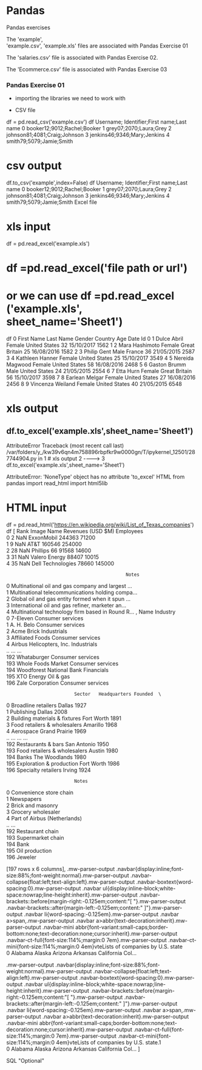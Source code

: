 # Pandas

Pandas exercises

The 'example',  
'example.csv', 
'example.xls' 
files are associated with Pandas Exercise 01


The 'salaries.csv' file is associated with Pandas Exercise 02.


The 'Ecommerce.csv' file is associated with Pandas Exercise 03


### Pandas Exercise 01
- importing the libraries we need to work with

- CSV file



df = pd.read_csv('example.csv')
df
Username; Identifier;First name;Last name
0	booker12;9012;Rachel;Booker
1	grey07;2070;Laura;Grey
2	johnson81;4081;Craig;Johnson
3	jenkins46;9346;Mary;Jenkins
4	smith79;5079;Jamie;Smith
# csv output

df.to_csv('example',index=False)
df
Username; Identifier;First name;Last name
0	booker12;9012;Rachel;Booker
1	grey07;2070;Laura;Grey
2	johnson81;4081;Craig;Johnson
3	jenkins46;9346;Mary;Jenkins
4	smith79;5079;Jamie;Smith
Excel file
# xls input  

df = pd.read_excel('example.xls')

# df =pd.read_excel('file path or url')

# or we can use df =pd.read_excel ('example.xls', sheet_name='Sheet1')
df
0	First Name	Last Name	Gender	Country	Age	Date	Id
0	1	Dulce	Abril	Female	United States	32	15/10/2017	1562
1	2	Mara	Hashimoto	Female	Great Britain	25	16/08/2016	1582
2	3	Philip	Gent	Male	France	36	21/05/2015	2587
3	4	Kathleen	Hanner	Female	United States	25	15/10/2017	3549
4	5	Nereida	Magwood	Female	United States	58	16/08/2016	2468
5	6	Gaston	Brumm	Male	United States	24	21/05/2015	2554
6	7	Etta	Hurn	Female	Great Britain	56	15/10/2017	3598
7	8	Earlean	Melgar	Female	United States	27	16/08/2016	2456
8	9	Vincenza	Weiland	Female	United States	40	21/05/2015	6548
# xls output 

df.to_excel('example.xls',sheet_name='Sheet1')
---------------------------------------------------------------------------
AttributeError                            Traceback (most recent call last)
/var/folders/y_/kw39v6qn4m758896rbpfkr9w0000gn/T/ipykernel_12501/287744904.py in <module>
      1 # xls output
      2 
----> 3 df.to_excel('example.xls',sheet_name='Sheet1')

AttributeError: 'NoneType' object has no attribute 'to_excel'
HTML
from pandas import read_html
import html5lib
# HTML input

df = pd.read_html('https://en.wikipedia.org/wiki/List_of_Texas_companies')
df
[   Rank  Image               Name  Revenues (USD $M)  Employees  \
 0     2    NaN         ExxonMobil             244363      71200   
 1     9    NaN               AT&T             160546     254000   
 2    28    NaN        Phillips 66              91568      14600   
 3    31    NaN      Valero Energy              88407      10015   
 4    35    NaN  Dell Technologies              78660     145000   
 
                                                Notes  
 0  Multinational oil and gas company and largest ...  
 1  Multinational telecommunications holding compa...  
 2  Global oil and gas entity formed when it spun ...  
 3  International oil and gas refiner, marketer an...  
 4  Multinational technology firm based in Round R...  ,
                          Name           Industry  \
 0                    7-Eleven  Consumer services   
 1                  A. H. Belo  Consumer services   
 2                  Acme Brick        Industrials   
 3            Affiliated Foods  Consumer services   
 4    Airbus Helicopters, Inc.        Industrials   
 ..                        ...                ...   
 192               Whataburger  Consumer services   
 193        Whole Foods Market  Consumer services   
 194  Woodforest National Bank         Financials   
 195                XTO Energy          Oil & gas   
 196          Zale Corporation  Consumer services   
 
                             Sector   Headquarters Founded  \
 0              Broadline retailers         Dallas    1927   
 1                       Publishing         Dallas    2008   
 2    Building materials & fixtures     Fort Worth    1891   
 3     Food retailers & wholesalers       Amarillo    1968   
 4                        Aerospace  Grand Prairie    1969   
 ..                             ...            ...     ...   
 192             Restaurants & bars    San Antonio    1950   
 193   Food retailers & wholesalers         Austin    1980   
 194                          Banks  The Woodlands    1980   
 195       Exploration & production     Fort Worth    1986   
 196            Specialty retailers         Irving    1924   
 
                             Notes  
 0         Convenience store chain  
 1                      Newspapers  
 2               Brick and masonry  
 3              Grocery wholesaler  
 4    Part of Airbus (Netherlands)  
 ..                            ...  
 192              Restaurant chain  
 193             Supermarket chain  
 194                          Bank  
 195                Oil production  
 196                       Jeweler  
 
 [197 rows x 6 columns],
   .mw-parser-output .navbar{display:inline;font-size:88%;font-weight:normal}.mw-parser-output .navbar-collapse{float:left;text-align:left}.mw-parser-output .navbar-boxtext{word-spacing:0}.mw-parser-output .navbar ul{display:inline-block;white-space:nowrap;line-height:inherit}.mw-parser-output .navbar-brackets::before{margin-right:-0.125em;content:"[ "}.mw-parser-output .navbar-brackets::after{margin-left:-0.125em;content:" ]"}.mw-parser-output .navbar li{word-spacing:-0.125em}.mw-parser-output .navbar a>span,.mw-parser-output .navbar a>abbr{text-decoration:inherit}.mw-parser-output .navbar-mini abbr{font-variant:small-caps;border-bottom:none;text-decoration:none;cursor:inherit}.mw-parser-output .navbar-ct-full{font-size:114%;margin:0 7em}.mw-parser-output .navbar-ct-mini{font-size:114%;margin:0 4em}vteLists of companies by U.S. state  \
 0  Alabama Alaska Arizona Arkansas California Col...                                                                                                                                                                                                                                                                                                                                                                                                                                                                                                                                                                                                                                                                                                                                                                                                                            
 
   .mw-parser-output .navbar{display:inline;font-size:88%;font-weight:normal}.mw-parser-output .navbar-collapse{float:left;text-align:left}.mw-parser-output .navbar-boxtext{word-spacing:0}.mw-parser-output .navbar ul{display:inline-block;white-space:nowrap;line-height:inherit}.mw-parser-output .navbar-brackets::before{margin-right:-0.125em;content:"[ "}.mw-parser-output .navbar-brackets::after{margin-left:-0.125em;content:" ]"}.mw-parser-output .navbar li{word-spacing:-0.125em}.mw-parser-output .navbar a>span,.mw-parser-output .navbar a>abbr{text-decoration:inherit}.mw-parser-output .navbar-mini abbr{font-variant:small-caps;border-bottom:none;text-decoration:none;cursor:inherit}.mw-parser-output .navbar-ct-full{font-size:114%;margin:0 7em}.mw-parser-output .navbar-ct-mini{font-size:114%;margin:0 4em}vteLists of companies by U.S. state.1  
 0  Alabama Alaska Arizona Arkansas California Col...                                                                                                                                                                                                                                                                                                                                                                                                                                                                                                                                                                                                                                                                                                                                                                                                                             ]
 
SQL "Optional"
